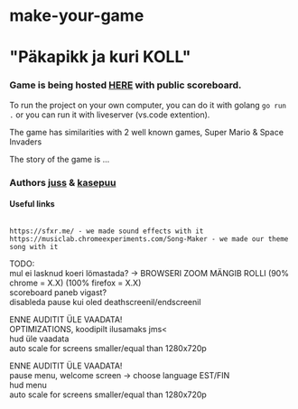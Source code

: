 # make-your-game
# "Päkapikk ja kuri KOLL"

### Game is being hosted [HERE](http://joelsoft.eu:1111/) with public scoreboard.

To run the project on your own computer, you can do it with golang `go run .` or you can run it with liveserver (vs.code extention).

The game has similarities with 2 well known games, Super Mario & Space Invaders 

The story of the game is ...

### Authors [juss](https://01.kood.tech/git/juss) & [kasepuu](https://01.kood.tech/git/kasepuu) 


#### Useful links
```

https://sfxr.me/ - we made sound effects with it
https://musiclab.chromeexperiments.com/Song-Maker - we made our theme song with it

```
TODO:                                           
mul ei lasknud koeri lömastada? -> BROWSERI ZOOM MÄNGIB ROLLI (90% chrome = X.X) (100% firefox = X.X)                    
scoreboard paneb vigast?            
disableda pause kui oled deathscreenil/endscreenil         

ENNE AUDITIT ÜLE VAADATA!      
OPTIMIZATIONS, koodipilt ilusamaks jms<       
hud üle vaadata                     
auto scale for screens smaller/equal than 1280x720p    


ENNE AUDITIT ÜLE VAADATA!               
pause menu, welcome screen -> choose language EST/FIN                           
hud menu                     
auto scale for screens smaller/equal than 1280x720p                     
